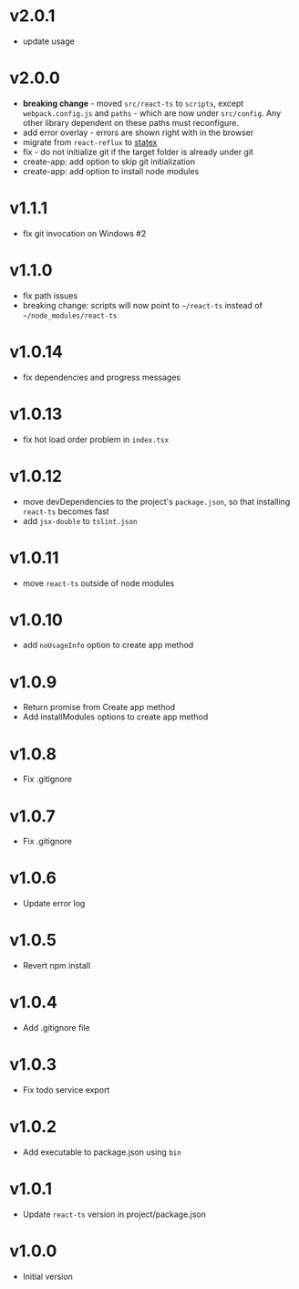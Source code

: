 # v2.0.1

- update usage

# v2.0.0

- **breaking change** - moved `src/react-ts` to `scripts`, except `webpack.config.js` and `paths` - which are now under `src/config`. Any other library dependent on these paths must reconfigure.
- add error overlay - errors are shown right with in the browser
- migrate from `react-reflux` to [statex](https://github.com/rintoj/statex)
- fix - do not initialize git if the target folder is already under git
- create-app: add option to skip git initialization
- create-app: add option to install node modules

# v1.1.1
- fix git invocation on Windows #2

# v1.1.0
- fix path issues
- breaking change: scripts will now point to `~/react-ts` instead of `~/node_modules/react-ts`

# v1.0.14
- fix dependencies and progress messages

# v1.0.13
- fix hot load order problem in `index.tsx`

# v1.0.12
- move devDependencies to the project's `package.json`, so that installing `react-ts` becomes fast
- add `jsx-double` to `tslint.json`

# v1.0.11
- move `react-ts` outside of node modules

# v1.0.10
- add `noUsageInfo` option to create app method

# v1.0.9
- Return promise from Create app method
- Add installModules options to create app method

# v1.0.8
- Fix .gitignore

# v1.0.7
- Fix .gitignore

# v1.0.6
- Update error log

# v1.0.5
- Revert npm install

# v1.0.4
- Add .gitignore file

# v1.0.3
- Fix todo service export

# v1.0.2
- Add executable to package.json using `bin`

# v1.0.1
- Update `react-ts` version in project/package.json

# v1.0.0
- Initial version
